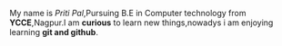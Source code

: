 My name is _Priti Pal_,Pursuing B.E in Computer technology from **YCCE**,Nagpur.I am **curious** to learn new things,nowadys i am enjoying learning **git and github**. 

